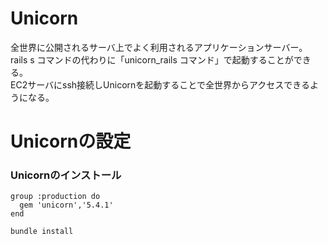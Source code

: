 # Unicorn
全世界に公開されるサーバ上でよく利用されるアプリケーションサーバー。  
rails s コマンドの代わりに「unicorn_rails コマンド」で起動することができる。  
EC2サーバにssh接続しUnicornを起動することで全世界からアクセスできるようになる。  
  
# Unicornの設定
### Unicornのインストール
```Gemfile
group :production do
  gem 'unicorn','5.4.1'
end
```
  
```
bundle install
```
